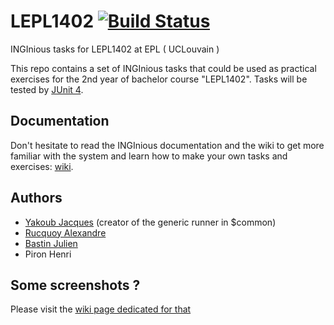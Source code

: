 # LEPL1402  [![Build Status](https://travis-ci.com/UCL-INGI/LEPL1402.svg?branch=master)](https://travis-ci.com/UCL-INGI/LEPL1402)
INGInious tasks for LEPL1402 at EPL ( UCLouvain )

This repo contains a set of INGInious tasks that could be used as practical exercises for the 2nd year of bachelor course "LEPL1402". Tasks will be tested by [JUnit 4](http://junit.org/junit4/).

## Documentation

Don't hesitate to read the INGInious documentation and the wiki to get more familiar with the system and learn how to make your own tasks and exercises: [wiki](https://github.com/UCL-INGI/LEPL1402/wiki).

## Authors

- [Yakoub Jacques](https://github.com/jy95) (creator of the generic runner in $common)
- [Rucquoy Alexandre](https://github.com/rucquoy)
- [Bastin Julien](https://github.com/bastinjul)
- Piron Henri

## Some screenshots ?

Please visit the [wiki page dedicated for that](https://github.com/UCL-INGI/LEPL1402/wiki/Screenshots)